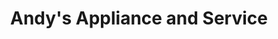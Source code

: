 ---
title: "Andy's Appliance and Service"
url: /chamberlain/andys-appliance-and-service/
shop: Haushaltsgeräte
---